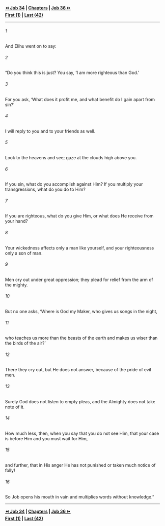   
**[⏪ Job 34](./Job%2034.md) | [Chapters](./_index.md) | [Job 36 ⏩](./Job%2036.md)**  
**[First (1)](./Job%201.md) | [Last (42)](./Job%2042.md)**  
  
---  
  
###### 1  
And Elihu went on to say:  
  
###### 2  
“Do you think this is just? You say, ‘I am more righteous than God.’  
  
###### 3  
For you ask, ‘What does it profit me, and what benefit do I gain apart from sin?’  
  
###### 4  
I will reply to you and to your friends as well.  
  
###### 5  
Look to the heavens and see; gaze at the clouds high above you.  
  
###### 6  
If you sin, what do you accomplish against Him? If you multiply your transgressions, what do you do to Him?  
  
###### 7  
If you are righteous, what do you give Him, or what does He receive from your hand?  
  
###### 8  
Your wickedness affects only a man like yourself, and your righteousness only a son of man.  
  
###### 9  
Men cry out under great oppression; they plead for relief from the arm of the mighty.  
  
###### 10  
But no one asks, ‘Where is God my Maker, who gives us songs in the night,  
  
###### 11  
who teaches us more than the beasts of the earth and makes us wiser than the birds of the air?’  
  
###### 12  
There they cry out, but He does not answer, because of the pride of evil men.  
  
###### 13  
Surely God does not listen to empty pleas, and the Almighty does not take note of it.  
  
###### 14  
How much less, then, when you say that you do not see Him, that your case is before Him and you must wait for Him,  
  
###### 15  
and further, that in His anger He has not punished or taken much notice of folly!  
  
###### 16  
So Job opens his mouth in vain and multiplies words without knowledge.”  
  
  
---  
  
**[⏪ Job 34](./Job%2034.md) | [Chapters](./_index.md) | [Job 36 ⏩](./Job%2036.md)**  
**[First (1)](./Job%201.md) | [Last (42)](./Job%2042.md)**  
  
